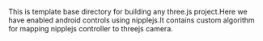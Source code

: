 This is template base directory for building any three.js project.Here we have enabled android controls using nipplejs.It contains custom algorithm for mapping nipplejs controller to threejs camera.
